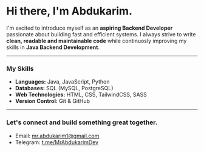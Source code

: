 # Hi there, I'm Abdukarim.

I'm excited to introduce myself as an **aspiring Backend Developer** passionate about building fast and efficient systems.
I always strive to write **clean, readable and maintainable code** while continuosly improving my skills in **Java Backend Development**.

---

### My Skills
- **Languages:** Java, JavaScript, Python  
- **Databases:** SQL (MySQL, PostgreSQL)  
- **Web Technologies:** HTML, CSS, TailwindCSS, SASS  
- **Version Control:** Git & GitHub  

---

### Let's connect and build something great together.
- Email: [mr.abdukarim1@gmail.com](mailto:mr.abdukarim1@gmail.com)
- Telegram: [t.me/MrAbdukarimDev](https://t.me/MrAbdukarimDev)
